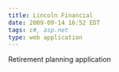 ```yaml
---
title: Lincoln Financial
date: 2009-09-14 16:52 EDT
tags: c#, asp.net
type: web application
---
```


Retirement planning application
